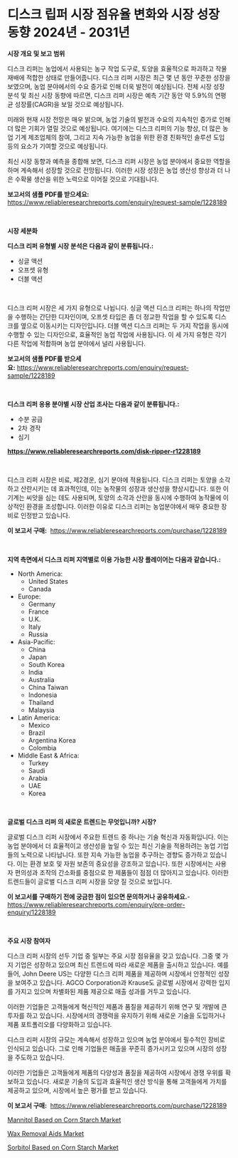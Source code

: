 <p><h1>디스크 립퍼 시장 점유율 변화와 시장 성장 동향 2024년 - 2031년</h1></p><p><strong>시장 개요 및 보고 범위</strong></p>
<p><p>디스크 리퍼는 농업에서 사용되는 농구 작업 도구로, 토양을 효율적으로 파괴하고 작물 재배에 적합한 상태로 만들어줍니다. 디스크 리퍼 시장은 최근 몇 년 동안 꾸준한 성장을 보였으며, 농업 분야에서의 수요 증가로 인해 더욱 발전이 예상됩니다. 전체 시장 성장 분석 및 최신 시장 동향에 따르면, 디스크 리퍼 시장은 예측 기간 동안 약 5.9%의 연평균 성장률(CAGR)을 보일 것으로 예상됩니다.</p><p>미래와 현재 시장 전망은 매우 밝으며, 농업 기술의 발전과 수요의 지속적인 증가로 인해 더 많은 기회가 열릴 것으로 예상됩니다. 여기에는 디스크 리퍼의 기능 향상, 더 많은 농업 기계 제조업체의 참여, 그리고 지속 가능한 농업을 위한 환경 친화적인 솔루션 도입 등의 요소가 기여할 것으로 예상됩니다.</p><p>최신 시장 동향과 예측을 종합해 보면, 디스크 리퍼 시장은 농업 분야에서 중요한 역할을 하며 계속해서 성장할 것으로 전망됩니다. 이러한 시장 성장은 농업 생산성 향상과 더 나은 수확물 생산을 위한 노력으로 이어질 것으로 기대됩니다.</p></p>
<p><strong>보고서의 샘플 PDF를 받으세요:</strong> <a href="https://www.reliableresearchreports.com/enquiry/request-sample/1228189">https://www.reliableresearchreports.com/enquiry/request-sample/1228189</a></p>
<p>&nbsp;</p>
<p><strong>시장 세분화</strong></p>
<p><strong>디스크 리퍼 유형별 시장 분석은 다음과 같이 분류됩니다.:</strong></p>
<p><ul><li>싱글 액션</li><li>오프셋 유형</li><li>더블 액션</li></ul></p>
<p>&nbsp;</p>
<p><p>디스크 리퍼 시장은 세 가지 유형으로 나뉩니다. 싱글 액션 디스크 리퍼는 하나의 작업만을 수행하는 간단한 디자인이며, 오프셋 타입은 좀 더 정교한 작업을 할 수 있도록 디스크를 옆으로 이동시키는 디자인입니다. 더블 액션 디스크 리퍼는 두 가지 작업을 동시에 수행할 수 있는 디자인으로, 효율적인 농업 작업에 사용됩니다. 이 세 가지 유형은 각기 다른 작업에 적합하며 농업 분야에서 널리 사용됩니다.</p></p>
<p><strong>보고서의 샘플 PDF를 받으세요:</strong>&nbsp;<a href="https://www.reliableresearchreports.com/enquiry/request-sample/1228189">https://www.reliableresearchreports.com/enquiry/request-sample/1228189</a></p>
<p>&nbsp;</p>
<p><strong> 디스크 리퍼 응용 분야별 시장 산업 조사는 다음과 같이 분류됩니다.:</strong></p>
<p><ul><li>수분 공급</li><li>2차 경작</li><li>심기</li></ul></p>
<p><strong><a href="https://www.reliableresearchreports.com/disk-ripper-r1228189">https://www.reliableresearchreports.com/disk-ripper-r1228189</a></strong></p>
<p>&nbsp;</p>
<p><p>디스크 리퍼 시장은 비료, 제2경운, 심기 분야에 적용됩니다. 디스크 리퍼는 토양을 소각하고 산란시키는 데 효과적인데, 이는 농작물의 성장과 생산성을 향상시킵니다. 또한 이 기계는 씨앗을 심는 데도 사용되며, 토양의 소각과 산란을 동시에 수행하여 농작물에 이상적인 환경을 조성합니다. 이러한 이유로 디스크 리퍼는 농업분야에서 매우 중요한 장비로 인정받고 있습니다.</p></p>
<p><strong>이 보고서 구매:</strong>&nbsp; <a href="https://www.reliableresearchreports.com/purchase/1228189">https://www.reliableresearchreports.com/purchase/1228189</a></p>
<p>&nbsp;</p>
<p><strong>지역 측면에서 디스크 리퍼 지역별로 이용 가능한 시장 플레이어는 다음과 같습니다.:</strong></p>
<p><ul>
    <li>
        North America:
        <ul>
            <li>United States</li>
            <li>Canada</li>
        </ul>
    </li>
    <li>
        Europe:
        <ul>
            <li>Germany</li>
            <li>France</li>
            <li>U.K.</li>
            <li>Italy</li>
            <li>Russia</li>
        </ul>
    </li>
    <li>
        Asia-Pacific:
        <ul>
            <li>China</li>
            <li>Japan</li>
            <li>South Korea</li>
            <li>India</li>
            <li>Australia</li>
            <li>China Taiwan</li>
            <li>Indonesia</li>
            <li>Thailand</li>
            <li>Malaysia</li>
        </ul>
    </li>
    <li>
        Latin America:
        <ul>
            <li>Mexico</li>
            <li>Brazil</li>
            <li>Argentina Korea</li>
            <li>Colombia</li>
        </ul>
    </li>
    <li>
        Middle East & Africa:
        <ul>
            <li>Turkey</li>
            <li>Saudi</li>
            <li>Arabia</li>
            <li>UAE</li>
            <li>Korea</li>
        </ul>
    </li>
    </ul></p>
<p>&nbsp;</p>
<p><strong>글로벌 디스크 리퍼 의 새로운 트렌드는 무엇입니까? 시장?</strong></p>
<p><p>글로벌 디스크 리퍼 시장에서 주요한 트렌드 중 하나는 기술 혁신과 자동화입니다. 이는 농업 분야에서 더 효율적이고 생산성을 높일 수 있는 최신 기술을 적용하려는 농업 기업들의 노력으로 나타납니다. 또한 지속 가능한 농업을 추구하는 경향도 증가하고 있습니다. 이는 환경 보호 및 자원 보존의 중요성을 강조하고 있습니다. 또한 시장에서는 사용자 편의성과 조작의 간소화를 중점으로 한 제품들이 점점 더 많아지고 있습니다. 이러한 트렌드들이 글로벌 디스크 리퍼 시장을 모양 질 것으로 보입니다.</p></p>
<p><strong>이 보고서를 구매하기 전에 궁금한 점이 있으면 문의하거나 공유하세요.</strong>- <a href="https://www.reliableresearchreports.com/enquiry/pre-order-enquiry/1228189">https://www.reliableresearchreports.com/enquiry/pre-order-enquiry/1228189</a></p>
<p>&nbsp;</p>
<p><strong>주요 시장 참여자</strong></p>
<p><p>디스크 리퍼 시장의 선두 기업 중 일부는 주요 시장 점유율을 갖고 있습니다. 그중 몇 가지 기업은 성장하고 있으며 최신 트렌드에 따라 새로운 제품을 출시하고 있습니다. 예를 들어, John Deere US는 다양한 디스크 리퍼 제품을 제공하며 시장에서 안정적인 성장을 보여주고 있습니다. AGCO Corporation과 Krause도 글로벌 시장에서 강력한 입지를 가지고 있으며 차별화된 제품 제공으로 매출 성과를 거두고 있습니다.</p><p>이러한 기업들은 고객들에게 혁신적인 제품과 품질을 제공하기 위해 연구 및 개발에 큰 투자를 하고 있습니다. 시장에서의 경쟁력을 유지하기 위해 새로운 기술을 도입하거나 제품 포트폴리오를 다양화하고 있습니다.</p><p>디스크 리퍼 시장의 규모는 계속해서 성장하고 있으며 농업 분야에서 필수적인 장비로 인식되고 있습니다. 그로 인해 기업들은 매출을 꾸준히 증가시키고 있으며 시장의 성장을 주도하고 있습니다.</p><p>이러한 기업들은 고객들에게 제품의 다양성과 품질을 제공하여 시장에서 경쟁 우위를 확보하고 있습니다. 새로운 기술의 도입과 효율적인 생산 방식을 통해 고객들에게 가치를 제공하고 있으며, 시장에서 높은 평가를 받고 있습니다.</p></p>
<p><strong>이 보고서 구매:</strong>&nbsp;&nbsp;<a href="https://www.reliableresearchreports.com/purchase/1228189">https://www.reliableresearchreports.com/purchase/1228189</a></p>
<p><p><a href="https://www.linkedin.com/pulse/mannitol-based-corn-starch-market-growth-trends-covid-19-vy51c?trackingId=07OID%2Bw5GJJaDbNbzx5zLw%3D%3D">Mannitol Based on Corn Starch Market</a></p><p><a href="https://www.linkedin.com/pulse/wax-removal-aids-market-challenges-opportunities-growth-drivers-fqhec?trackingId=NH0guIRvsPxEQDJu4AdiHA%3D%3D">Wax Removal Aids Market</a></p><p><a href="https://www.linkedin.com/pulse/sorbitol-based-corn-starch-market-size-furnishes-valuable-g5s2c?trackingId=F3i9R8XVwnH68gRmRsiaPg%3D%3D">Sorbitol Based on Corn Starch Market</a></p></p>